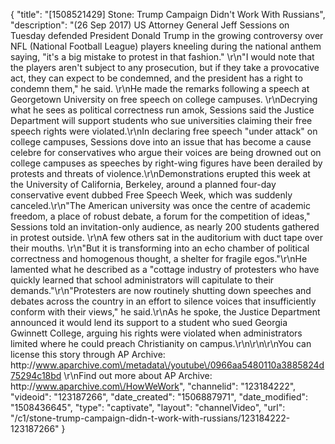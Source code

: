{
    "title": "[1508521429] Stone: Trump Campaign Didn't Work With Russians",
    "description": "(26 Sep 2017) US Attorney General Jeff Sessions on Tuesday defended President Donald Trump in the growing controversy over NFL (National Football League) players kneeling during the national anthem saying, \"it's a big mistake to protest in that fashion.\" \r\n\"I would note that the players aren't subject to any prosecution, but if they take a provocative act, they can expect to be condemned, and the president has a right to condemn them,\" he said. \r\nHe made the remarks following a speech at Georgetown University on free speech on college campuses. \r\nDecrying what he sees as political correctness run amok, Sessions said the Justice Department will support students who sue universities claiming their free speech rights were violated.\r\nIn declaring free speech \"under attack\" on college campuses, Sessions dove into an issue that has become a cause celebre for conservatives who argue their voices are being drowned out on college campuses as speeches by right-wing figures have been derailed by protests and threats of violence.\r\nDemonstrations erupted this week at the University of California, Berkeley, around a planned four-day conservative event dubbed Free Speech Week, which was suddenly canceled.\r\n\"The American university was once the centre of academic freedom, a place of robust debate, a forum for the competition of ideas,\" Sessions told an invitation-only audience, as nearly 200 students gathered in protest outside. \r\nA few others sat in the auditorium with duct tape over their mouths. \r\n\"But it is transforming into an echo chamber of political correctness and homogenous thought, a shelter for fragile egos.\"\r\nHe lamented what he described as a \"cottage industry of protesters who have quickly learned that school administrators will capitulate to their demands.\"\r\n\"Protesters are now routinely shutting down speeches and debates across the country in an effort to silence voices that insufficiently conform with their views,\" he said.\r\nAs he spoke, the Justice Department announced it would lend its support to a student who sued Georgia Gwinnett College, arguing his rights were violated when administrators limited where he could preach Christianity on campus.\r\n\r\n\r\nYou can license this story through AP Archive: http:\/\/www.aparchive.com\/metadata\/youtube\/0966aa5480110a3885824d75294c18bd \r\nFind out more about AP Archive: http:\/\/www.aparchive.com\/HowWeWork",
    "channelid": "123184222",
    "videoid": "123187266",
    "date_created": "1506887971",
    "date_modified": "1508436645",
    "type": "captivate",
    "layout": "channelVideo",
    "url": "\/c1\/stone-trump-campaign-didn-t-work-with-russians\/123184222-123187266"
}